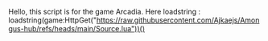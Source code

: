Hello, this script is for the game Arcadia.
Here loadstring :  loadstring(game:HttpGet("https://raw.githubusercontent.com/Ajkaejs/Amongus-hub/refs/heads/main/Source.lua"))()
